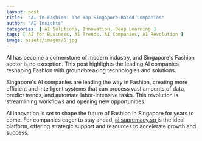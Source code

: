 ```yaml
---
layout: post
title:  "AI in Fashion: The Top Singapore-Based Companies"
author: "AI Insights"
categories: [ AI Solutions, Innovation, Deep Learning ]
tags: [ AI for Business, AI Trends, AI Companies, AI Revolution ]
image: assets/images/5.jpg
---
```


AI has become a cornerstone of modern industry, and Singapore's Fashion sector is no exception. This post highlights the leading AI companies reshaping Fashion with groundbreaking technologies and solutions.

Singapore's AI companies are leading the way in Fashion, creating more efficient and intelligent systems that can process vast amounts of data, predict trends, and automate labor-intensive tasks. This revolution is streamlining workflows and opening new opportunities.

AI innovation is set to shape the future of Fashion in Singapore for years to come. For companies eager to stay ahead, <a href="https://ai.supremacy.sg" target="_blank"> ai.supremacy.sg </a> is the ideal platform, offering strategic support and resources to accelerate growth and success.
